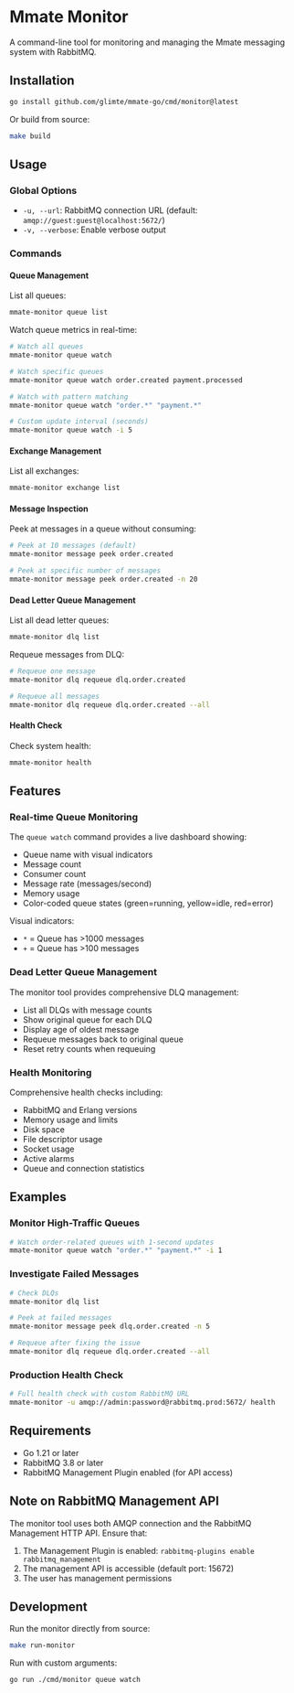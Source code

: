 # Mmate Monitor

A command-line tool for monitoring and managing the Mmate messaging system with RabbitMQ.

## Installation

```bash
go install github.com/glimte/mmate-go/cmd/monitor@latest
```

Or build from source:

```bash
make build
```

## Usage

### Global Options

- `-u, --url`: RabbitMQ connection URL (default: `amqp://guest:guest@localhost:5672/`)
- `-v, --verbose`: Enable verbose output

### Commands

#### Queue Management

List all queues:
```bash
mmate-monitor queue list
```

Watch queue metrics in real-time:
```bash
# Watch all queues
mmate-monitor queue watch

# Watch specific queues
mmate-monitor queue watch order.created payment.processed

# Watch with pattern matching
mmate-monitor queue watch "order.*" "payment.*"

# Custom update interval (seconds)
mmate-monitor queue watch -i 5
```

#### Exchange Management

List all exchanges:
```bash
mmate-monitor exchange list
```

#### Message Inspection

Peek at messages in a queue without consuming:
```bash
# Peek at 10 messages (default)
mmate-monitor message peek order.created

# Peek at specific number of messages
mmate-monitor message peek order.created -n 20
```

#### Dead Letter Queue Management

List all dead letter queues:
```bash
mmate-monitor dlq list
```

Requeue messages from DLQ:
```bash
# Requeue one message
mmate-monitor dlq requeue dlq.order.created

# Requeue all messages
mmate-monitor dlq requeue dlq.order.created --all
```

#### Health Check

Check system health:
```bash
mmate-monitor health
```

## Features

### Real-time Queue Monitoring

The `queue watch` command provides a live dashboard showing:
- Queue name with visual indicators
- Message count
- Consumer count
- Message rate (messages/second)
- Memory usage
- Color-coded queue states (green=running, yellow=idle, red=error)

Visual indicators:
- `*` = Queue has >1000 messages
- `+` = Queue has >100 messages

### Dead Letter Queue Management

The monitor tool provides comprehensive DLQ management:
- List all DLQs with message counts
- Show original queue for each DLQ
- Display age of oldest message
- Requeue messages back to original queue
- Reset retry counts when requeuing

### Health Monitoring

Comprehensive health checks including:
- RabbitMQ and Erlang versions
- Memory usage and limits
- Disk space
- File descriptor usage
- Socket usage
- Active alarms
- Queue and connection statistics

## Examples

### Monitor High-Traffic Queues

```bash
# Watch order-related queues with 1-second updates
mmate-monitor queue watch "order.*" "payment.*" -i 1
```

### Investigate Failed Messages

```bash
# Check DLQs
mmate-monitor dlq list

# Peek at failed messages
mmate-monitor message peek dlq.order.created -n 5

# Requeue after fixing the issue
mmate-monitor dlq requeue dlq.order.created --all
```

### Production Health Check

```bash
# Full health check with custom RabbitMQ URL
mmate-monitor -u amqp://admin:password@rabbitmq.prod:5672/ health
```

## Requirements

- Go 1.21 or later
- RabbitMQ 3.8 or later
- RabbitMQ Management Plugin enabled (for API access)

## Note on RabbitMQ Management API

The monitor tool uses both AMQP connection and the RabbitMQ Management HTTP API. Ensure that:
1. The Management Plugin is enabled: `rabbitmq-plugins enable rabbitmq_management`
2. The management API is accessible (default port: 15672)
3. The user has management permissions

## Development

Run the monitor directly from source:
```bash
make run-monitor
```

Run with custom arguments:
```bash
go run ./cmd/monitor queue watch
```